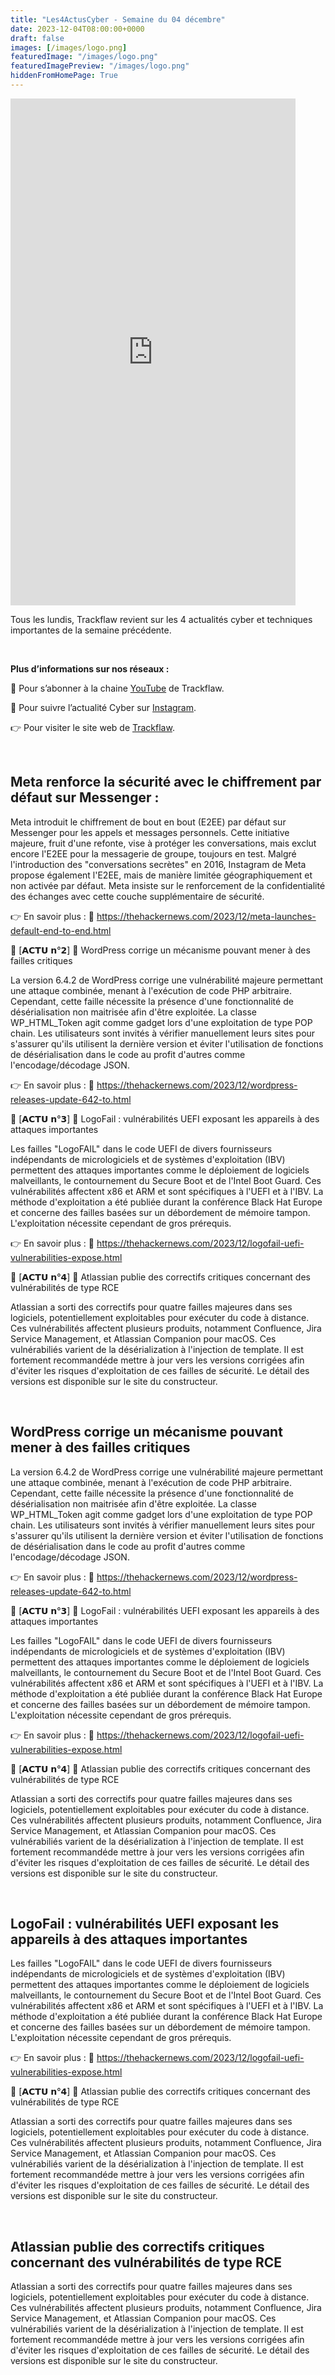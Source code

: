 ```yaml
---
title: "Les4ActusCyber - Semaine du 04 décembre"
date: 2023-12-04T08:00:00+0000
draft: false
images: [/images/logo.png]
featuredImage: "/images/logo.png"
featuredImagePreview: "/images/logo.png"
hiddenFromHomePage: True
---
```

    
<div class="flex-container">
   <div class="flex-items">
   <iframe width="456" height="811" src="https://www.youtube.com/embed/R2mn9isxvaM" title="#Les4ActusCyber - Semaine du 04 décembre" frameborder="0" allow="accelerometer; autoplay; clipboard-write; encrypted-media; gyroscope; picture-in-picture; web-share" allowfullscreen></iframe>
   </div>

   <div class="flex-items">
      <p>Tous les lundis, Trackflaw revient sur les 4 actualités cyber et techniques importantes de la semaine précédente.</p>
      <br>
      <p><strong>Plus d’informations sur nos réseaux :</strong></p>
      <p>🔴 Pour s’abonner à la chaine <a href="https://www.youtube.com/@trackflaw" target="_blank" rel="noopener noreffer ">YouTube</a> de Trackflaw.</p>
      <p>📸 Pour suivre l’actualité Cyber sur <a href="https://www.instagram.com/trackflaw/" target="_blank" rel="noopener noreffer ">Instagram</a>.</p>
      <p>👉 Pour visiter le site web de <a href="https://trackflaw.com" target="_blank" rel="noopener noreffer ">Trackflaw</a>.</p>
   </div>
</div>

    
<br>

## Meta renforce la sécurité avec le chiffrement par défaut sur Messenger :

Meta introduit le chiffrement de bout en bout (E2EE) par défaut sur Messenger pour les appels et messages personnels. Cette initiative majeure, fruit d'une refonte, vise à protéger les conversations, mais exclut encore l'E2EE pour la messagerie de groupe, toujours en test.
Malgré l'introduction des "conversations secrètes" en 2016, Instagram de Meta propose également l'E2EE, mais de manière limitée géographiquement et non activée par défaut. Meta insiste sur le renforcement de la confidentialité des échanges avec cette couche supplémentaire de sécurité.

👉 En savoir plus : 🔗 https://thehackernews.com/2023/12/meta-launches-default-end-to-end.html


🔶 [𝗔𝗖𝗧𝗨 𝗻°𝟮] 🔶 WordPress corrige un mécanisme pouvant mener à des failles critiques

La version 6.4.2 de WordPress corrige une vulnérabilité majeure permettant une attaque combinée, menant à l'exécution de code PHP arbitraire. Cependant, cette faille nécessite la présence d'une fonctionnalité de désérialisation non maitrisée afin d'être exploitée. La classe WP_HTML_Token agit comme gadget lors d'une exploitation de type POP chain.
Les utilisateurs sont invités à vérifier manuellement leurs sites pour s'assurer qu'ils utilisent la dernière version et éviter l'utilisation de fonctions de désérialisation dans le code au profit d'autres comme l'encodage/décodage JSON.

👉 En savoir plus : 🔗 https://thehackernews.com/2023/12/wordpress-releases-update-642-to.html


🔶 [𝗔𝗖𝗧𝗨 𝗻°𝟯] 🔶 LogoFail : vulnérabilités UEFI exposant les appareils à des attaques importantes

Les failles "LogoFAIL" dans le code UEFI de divers fournisseurs indépendants de micrologiciels et de systèmes d'exploitation (IBV) permettent des attaques importantes comme le déploiement de logiciels malveillants, le contournement du Secure Boot et de l'Intel Boot Guard.
Ces vulnérabilités affectent x86 et ARM et sont spécifiques à l'UEFI et à l'IBV. La méthode d'exploitation a été publiée durant la conférence Black Hat Europe et concerne des failles basées sur un débordement de mémoire tampon. L'exploitation nécessite cependant de gros prérequis.

👉 En savoir plus : 🔗 https://thehackernews.com/2023/12/logofail-uefi-vulnerabilities-expose.html


🔶 [𝗔𝗖𝗧𝗨 𝗻°𝟰] 🔶 Atlassian publie des correctifs critiques concernant des vulnérabilités de type RCE

Atlassian a sorti des correctifs pour quatre failles majeures dans ses logiciels, potentiellement exploitables pour exécuter du code à distance. Ces vulnérabilités affectent plusieurs produits, notamment Confluence, Jira Service Management, et Atlassian Companion pour macOS. Ces vulnérabiliés varient de la désérialization à l'injection de template.
Il est fortement recommandéde mettre à jour vers les versions corrigées afin d'éviter les risques d'exploitation de ces failles de sécurité. Le détail des versions est disponible sur le site du constructeur.


<br>

## WordPress corrige un mécanisme pouvant mener à des failles critiques

La version 6.4.2 de WordPress corrige une vulnérabilité majeure permettant une attaque combinée, menant à l'exécution de code PHP arbitraire. Cependant, cette faille nécessite la présence d'une fonctionnalité de désérialisation non maitrisée afin d'être exploitée. La classe WP_HTML_Token agit comme gadget lors d'une exploitation de type POP chain.
Les utilisateurs sont invités à vérifier manuellement leurs sites pour s'assurer qu'ils utilisent la dernière version et éviter l'utilisation de fonctions de désérialisation dans le code au profit d'autres comme l'encodage/décodage JSON.

👉 En savoir plus : 🔗 https://thehackernews.com/2023/12/wordpress-releases-update-642-to.html


🔶 [𝗔𝗖𝗧𝗨 𝗻°𝟯] 🔶 LogoFail : vulnérabilités UEFI exposant les appareils à des attaques importantes

Les failles "LogoFAIL" dans le code UEFI de divers fournisseurs indépendants de micrologiciels et de systèmes d'exploitation (IBV) permettent des attaques importantes comme le déploiement de logiciels malveillants, le contournement du Secure Boot et de l'Intel Boot Guard.
Ces vulnérabilités affectent x86 et ARM et sont spécifiques à l'UEFI et à l'IBV. La méthode d'exploitation a été publiée durant la conférence Black Hat Europe et concerne des failles basées sur un débordement de mémoire tampon. L'exploitation nécessite cependant de gros prérequis.

👉 En savoir plus : 🔗 https://thehackernews.com/2023/12/logofail-uefi-vulnerabilities-expose.html


🔶 [𝗔𝗖𝗧𝗨 𝗻°𝟰] 🔶 Atlassian publie des correctifs critiques concernant des vulnérabilités de type RCE

Atlassian a sorti des correctifs pour quatre failles majeures dans ses logiciels, potentiellement exploitables pour exécuter du code à distance. Ces vulnérabilités affectent plusieurs produits, notamment Confluence, Jira Service Management, et Atlassian Companion pour macOS. Ces vulnérabiliés varient de la désérialization à l'injection de template.
Il est fortement recommandéde mettre à jour vers les versions corrigées afin d'éviter les risques d'exploitation de ces failles de sécurité. Le détail des versions est disponible sur le site du constructeur.


<br>

## LogoFail : vulnérabilités UEFI exposant les appareils à des attaques importantes

Les failles "LogoFAIL" dans le code UEFI de divers fournisseurs indépendants de micrologiciels et de systèmes d'exploitation (IBV) permettent des attaques importantes comme le déploiement de logiciels malveillants, le contournement du Secure Boot et de l'Intel Boot Guard.
Ces vulnérabilités affectent x86 et ARM et sont spécifiques à l'UEFI et à l'IBV. La méthode d'exploitation a été publiée durant la conférence Black Hat Europe et concerne des failles basées sur un débordement de mémoire tampon. L'exploitation nécessite cependant de gros prérequis.

👉 En savoir plus : 🔗 https://thehackernews.com/2023/12/logofail-uefi-vulnerabilities-expose.html


🔶 [𝗔𝗖𝗧𝗨 𝗻°𝟰] 🔶 Atlassian publie des correctifs critiques concernant des vulnérabilités de type RCE

Atlassian a sorti des correctifs pour quatre failles majeures dans ses logiciels, potentiellement exploitables pour exécuter du code à distance. Ces vulnérabilités affectent plusieurs produits, notamment Confluence, Jira Service Management, et Atlassian Companion pour macOS. Ces vulnérabiliés varient de la désérialization à l'injection de template.
Il est fortement recommandéde mettre à jour vers les versions corrigées afin d'éviter les risques d'exploitation de ces failles de sécurité. Le détail des versions est disponible sur le site du constructeur.


<br>

## Atlassian publie des correctifs critiques concernant des vulnérabilités de type RCE

Atlassian a sorti des correctifs pour quatre failles majeures dans ses logiciels, potentiellement exploitables pour exécuter du code à distance. Ces vulnérabilités affectent plusieurs produits, notamment Confluence, Jira Service Management, et Atlassian Companion pour macOS. Ces vulnérabiliés varient de la désérialization à l'injection de template.
Il est fortement recommandéde mettre à jour vers les versions corrigées afin d'éviter les risques d'exploitation de ces failles de sécurité. Le détail des versions est disponible sur le site du constructeur.

